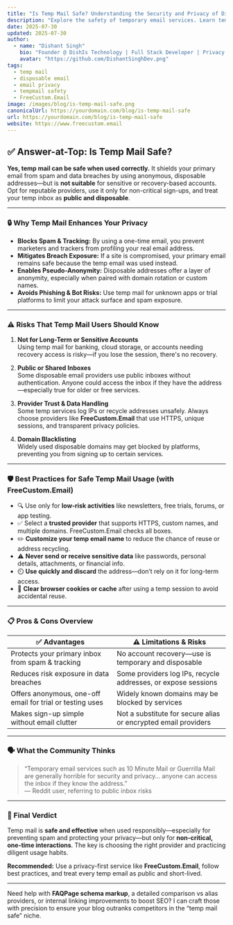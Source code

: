 ```yaml
---
title: "Is Temp Mail Safe? Understanding the Security and Privacy of Disposable Email"
description: "Explore the safety of temporary email services. Learn temp mail benefits, its potential risks, and best practices for secure usage with FreeCustom.Email."
date: 2025-07-30
updated: 2025-07-30
author:
  - name: "Dishant Singh"
    bio: "Founder @ DishIs Technology | Full Stack Developer | Privacy & Email Security Advocate"
    avatar: "https://github.com/DishantSinghDev.png"
tags:
  - temp mail
  - disposable email
  - email privacy
  - tempmail safety
  - FreeCustom.Email
image: /images/blog/is-temp-mail-safe.png
canonicalUrl: https://yourdomain.com/blog/is-temp-mail-safe
url: https://yourdomain.com/blog/is-temp-mail-safe
website: https://www.freecustom.email
---
```


## ✅ Answer-at-Top: Is Temp Mail Safe?

**Yes, temp mail can be safe when used correctly.** It shields your primary email from spam and data breaches by using anonymous, disposable addresses—but is **not suitable** for sensitive or recovery-based accounts. Opt for reputable providers, use it only for non-critical sign-ups, and treat your temp inbox as **public and disposable**.

---

### 🔒 Why Temp Mail Enhances Your Privacy

- **Blocks Spam & Tracking:** By using a one-time email, you prevent marketers and trackers from profiling your real email address.  
- **Mitigates Breach Exposure:** If a site is compromised, your primary email remains safe because the temp email was used instead.  
- **Enables Pseudo-Anonymity:** Disposable addresses offer a layer of anonymity, especially when paired with domain rotation or custom names.  
- **Avoids Phishing & Bot Risks:** Use temp mail for unknown apps or trial platforms to limit your attack surface and spam exposure.

---

### ⚠️ Risks That Temp Mail Users Should Know

1. **Not for Long-Term or Sensitive Accounts**  
   Using temp mail for banking, cloud storage, or accounts needing recovery access is risky—if you lose the session, there's no recovery.

2. **Public or Shared Inboxes**  
   Some disposable email providers use public inboxes without authentication. Anyone could access the inbox if they have the address—especially true for older or free services.

3. **Provider Trust & Data Handling**  
   Some temp services log IPs or recycle addresses unsafely. Always choose providers like **FreeCustom.Email** that use HTTPS, unique sessions, and transparent privacy policies.

4. **Domain Blacklisting**  
   Widely used disposable domains may get blocked by platforms, preventing you from signing up to certain services.

---

### 🛡️ Best Practices for Safe Temp Mail Usage (with FreeCustom.Email)

- 🔍 Use only for **low-risk activities** like newsletters, free trials, forums, or app testing.  
- ✅ Select a **trusted provider** that supports HTTPS, custom names, and multiple domains. FreeCustom.Email checks all boxes.  
- ✏️ **Customize your temp email name** to reduce the chance of reuse or address recycling.  
- ⚠️ **Never send or receive sensitive data** like passwords, personal details, attachments, or financial info.  
- ⏲️ **Use quickly and discard** the address—don’t rely on it for long-term access.  
- 🧼 **Clear browser cookies or cache** after using a temp session to avoid accidental reuse.

---

### 📋 Pros & Cons Overview

| ✅ Advantages                                               | ⚠️ Limitations & Risks                                                |
|-------------------------------------------------------------|------------------------------------------------------------------------|
| Protects your primary inbox from spam & tracking            | No account recovery—use is temporary and disposable                  |
| Reduces risk exposure in data breaches                      | Some providers log IPs, recycle addresses, or expose sessions        |
| Offers anonymous, one-off email for trial or testing uses   | Widely known domains may be blocked by services                      |
| Makes sign-up simple without email clutter                  | Not a substitute for secure alias or encrypted email providers       |

---

### 🗣 What the Community Thinks

> “Temporary email services such as 10 Minute Mail or Guerrilla Mail are generally horrible for security and privacy… anyone can access the inbox if they know the address.”  
— Reddit user, referring to public inbox risks

---

### 📌 Final Verdict

Temp mail is **safe and effective** when used responsibly—especially for preventing spam and protecting your privacy—but only for **non-critical, one-time interactions**. The key is choosing the right provider and practicing diligent usage habits.

**Recommended:** Use a privacy-first service like **FreeCustom.Email**, follow best practices, and treat every temp email as public and short-lived.

---

Need help with **FAQPage schema markup**, a detailed comparison vs alias providers, or internal linking improvements to boost SEO? I can craft those with precision to ensure your blog outranks competitors in the “temp mail safe” niche.

